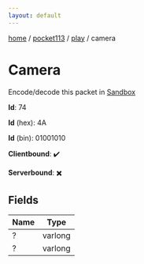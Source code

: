 ```yaml
---
layout: default
---
```


[home](/)  /  [pocket113](/protocol/pocket113)  /  [play](/protocol/pocket113/play)  /  camera

# Camera

Encode/decode this packet in [Sandbox](../../../sandbox/pocket113#Play.Camera)

**Id**: 74

**Id** (hex): 4A

**Id** (bin): 01001010

**Clientbound**: ✔️

**Serverbound**: ✖️

## Fields

Name | Type
---|---
? | varlong
? | varlong
